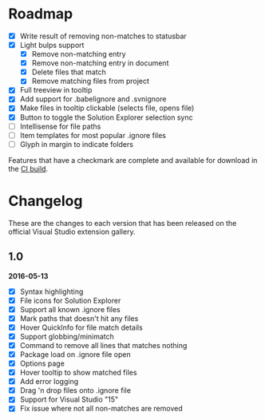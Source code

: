 # Roadmap

- [x] Write result of removing non-matches to statusbar
- [x] Light bulps support
  - [x] Remove non-matching entry
  - [x] Remove non-matching entry in document
  - [x] Delete files that match
  - [x] Remove matching files from project
- [x] Full treeview in tooltip
- [x] Add support for .babelignore and .svnignore
- [x] Make files in tooltip clickable (selects file, opens file)
- [x] Button to toggle the Solution Explorer selection sync
- [ ] Intellisense for file paths
- [ ] Item templates for most popular .ignore files
- [ ] Glyph in margin to indicate folders

Features that have a checkmark are complete and available for
download in the
[CI build](http://vsixgallery.com/extension/7ac24965-ea21-4108-9cac-6e46394aaaef/).

# Changelog

These are the changes to each version that has been released
on the official Visual Studio extension gallery.

## 1.0

**2016-05-13**

- [x] Syntax highlighting
- [x] File icons for Solution Explorer
- [x] Support all known .ignore files
- [x] Mark paths that doesn't hit any files
- [x] Hover QuickInfo for file match details
- [x] Support globbing/minimatch
- [x] Command to remove all lines that matches nothing
- [x] Package load on .ignore file open
- [x] Options page
- [x] Hover tooltip to show matched files 
- [x] Add error logging
- [x] Drag 'n drop files onto .ignore file
- [x] Support for Visual Studio "15"
- [x] Fix issue where not all non-matches are removed